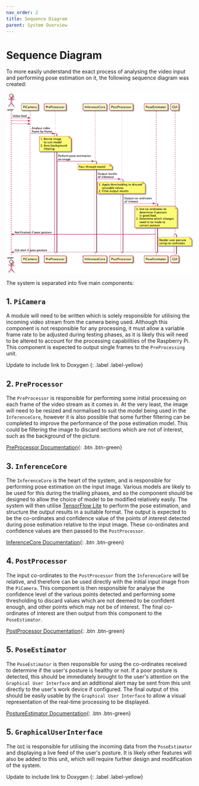 ```yaml
---
nav_order: 2
title: Sequence Diagram
parent: System Overview
---
```


# Sequence Diagram

To more easily understand the exact process of analysing the video input and performing pose estimation on it, the following sequence diagram was created:

<div align = "center">
<img src="../images/sequence-diagram.png" alt="Sequence Diagram for PosturePerfection">
</div>

The system is separated into five main components:

## 1. `PiCamera`

A module will need to be written which is solely responsible for utilising the incoming video stream from the camera being used. Although this component is not responsible for any processing, it must allow a variable frame rate to be adjusted during testing phases, as it is likely this will need to be altered to account for the processing capabilities of the Raspberry Pi. This component is expected to output single frames to the `PreProcessing` unit.

Update to include link to Doxygen
{: .label .label-yellow}

## 2. `PreProcessor`

The `PreProcessor` is responsible for performing some initial processing on each frame of the video stream as it comes in. At the very least, the image will need to be resized and normalised to suit the model being used in the `InferenceCore`, however it is also possible that some further filtering can be completed to improve the performance of the pose estimation model. This could be filtering the image to discard sections which are not of interest, such as the background of the picture.

[PreProcessor Documentation](../html/classPreProcessing_1_1PreProcessor.html){: .btn .btn-green}

## 3. `InferenceCore`

The `InferenceCore` is the heart of the system, and is responsible for performing pose estimation on the input image. Various models are likely to be used for this during the trialling phases, and so the component should be designed to allow the choice of model to be modified relatively easily. The system will then utilise [TensorFlow Lite](https://www.tensorflow.org/lite/) to perform the pose estimation, and structure the output results in a suitable format. The output is expected to be the co-ordinates and confidence value of the points of interest detected during pose estimation relative to the input image. These co-ordinates and confidence values are then passed to the `PostProcessor`.

[InferenceCore Documentation](../html/classInferenceCore.html){: .btn .btn-green}

## 4. `PostProcessor`

The input co-ordinates to the `PostProcessor` from the `InferenceCore` will be relative, and therefore can be used directly with the initial input image from the `PiCamera`. This component is then responsible for analyse the confidence level of the various points detected and performing some thresholding to discard values which are not deemed to be confident enough, and other points which may not be of interest. The final co-ordinates of interest are then output from this component to the `PoseEstimator`.

[PostProcessor Documentation](../html/classPostProcessing_1_1PostProcessor.html){: .btn .btn-green}

## 5. `PoseEstimator`

The `PoseEstimator` is then responsible for using the co-ordinates received to determine if the user's posture is healthy or not. If a poor posture is detected, this should be immediately brought to the user's attention on the `Graphical User Interface` and an additional alert may be sent from this unit directly to the user's work device if configured. The final output of this should be easily usable by the `Graphical User Interface` to allow a visual representation of the real-time processing to be displayed.

[PostureEstimator Documentation](../html/classPostureEstimating_1_1PostureEstimator.html){: .btn .btn-green}

## 5. `GraphicalUserInterface`

The `GUI` is responsible for utilising the incoming data from the `PoseEstimator` and displaying a live feed of the user's posture. It is likely other features will also be added to this unit, which will require further design and modification of the system.

Update to include link to Doxygen
{: .label .label-yellow}
